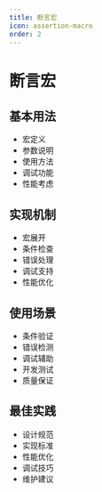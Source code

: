 ```yaml
---
title: 断言宏
icon: assertion-macro
order: 2
---
```


# 断言宏

## 基本用法
- 宏定义
- 参数说明
- 使用方法
- 调试功能
- 性能考虑

## 实现机制
- 宏展开
- 条件检查
- 错误处理
- 调试支持
- 性能优化

## 使用场景
- 条件验证
- 错误检测
- 调试辅助
- 开发测试
- 质量保证

## 最佳实践
- 设计规范
- 实现标准
- 性能优化
- 调试技巧
- 维护建议
